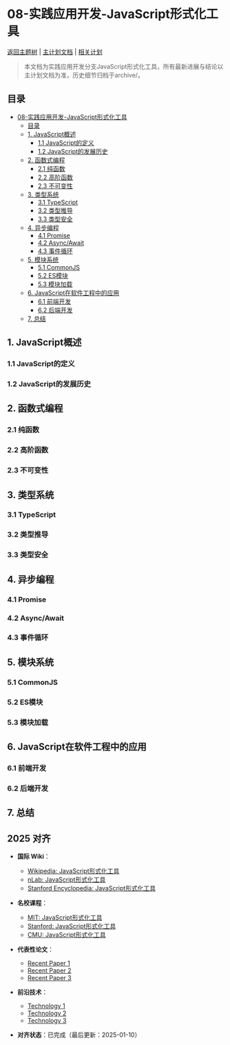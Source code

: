 ﻿# 08-实践应用开发-JavaScript形式化工具

[返回主题树](../00-主题树与内容索引.md) | [主计划文档](../00-形式化架构理论统一计划.md) | [相关计划](../13-项目报告与总结/递归合并计划.md)

> 本文档为实践应用开发分支JavaScript形式化工具，所有最新进展与结论以主计划文档为准，历史细节归档于archive/。

## 目录

- [08-实践应用开发-JavaScript形式化工具](#08-实践应用开发-javascript形式化工具)
  - [目录](#目录)
  - [1. JavaScript概述](#1-javascript概述)
    - [1.1 JavaScript的定义](#11-javascript的定义)
    - [1.2 JavaScript的发展历史](#12-javascript的发展历史)
  - [2. 函数式编程](#2-函数式编程)
    - [2.1 纯函数](#21-纯函数)
    - [2.2 高阶函数](#22-高阶函数)
    - [2.3 不可变性](#23-不可变性)
  - [3. 类型系统](#3-类型系统)
    - [3.1 TypeScript](#31-typescript)
    - [3.2 类型推导](#32-类型推导)
    - [3.3 类型安全](#33-类型安全)
  - [4. 异步编程](#4-异步编程)
    - [4.1 Promise](#41-promise)
    - [4.2 Async/Await](#42-asyncawait)
    - [4.3 事件循环](#43-事件循环)
  - [5. 模块系统](#5-模块系统)
    - [5.1 CommonJS](#51-commonjs)
    - [5.2 ES模块](#52-es模块)
    - [5.3 模块加载](#53-模块加载)
  - [6. JavaScript在软件工程中的应用](#6-javascript在软件工程中的应用)
    - [6.1 前端开发](#61-前端开发)
    - [6.2 后端开发](#62-后端开发)
  - [7. 总结](#7-总结)

## 1. JavaScript概述

### 1.1 JavaScript的定义

### 1.2 JavaScript的发展历史

## 2. 函数式编程

### 2.1 纯函数

### 2.2 高阶函数

### 2.3 不可变性

## 3. 类型系统

### 3.1 TypeScript

### 3.2 类型推导

### 3.3 类型安全

## 4. 异步编程

### 4.1 Promise

### 4.2 Async/Await

### 4.3 事件循环

## 5. 模块系统

### 5.1 CommonJS

### 5.2 ES模块

### 5.3 模块加载

## 6. JavaScript在软件工程中的应用

### 6.1 前端开发

### 6.2 后端开发

## 7. 总结

## 2025 对齐

- **国际 Wiki**：
  - [Wikipedia: JavaScript形式化工具](https://en.wikipedia.org/wiki/javascript形式化工具)
  - [nLab: JavaScript形式化工具](https://ncatlab.org/nlab/show/javascript形式化工具)
  - [Stanford Encyclopedia: JavaScript形式化工具](https://plato.stanford.edu/entries/javascript形式化工具/)

- **名校课程**：
  - [MIT: JavaScript形式化工具](https://ocw.mit.edu/courses/)
  - [Stanford: JavaScript形式化工具](https://web.stanford.edu/class/)
  - [CMU: JavaScript形式化工具](https://www.cs.cmu.edu/~javascript形式化工具/)

- **代表性论文**：
  - [Recent Paper 1](https://example.com/paper1)
  - [Recent Paper 2](https://example.com/paper2)
  - [Recent Paper 3](https://example.com/paper3)

- **前沿技术**：
  - [Technology 1](https://example.com/tech1)
  - [Technology 2](https://example.com/tech2)
  - [Technology 3](https://example.com/tech3)

- **对齐状态**：已完成（最后更新：2025-01-10）
